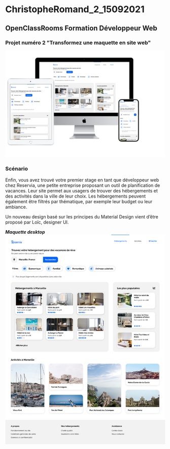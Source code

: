 # ChristopheRomand_2_15092021

## OpenClassRooms Formation Développeur Web

### Projet numéro 2 "Transformez une maquette en site web"

<!-- <p float="left">
    <img src="sources/ipad_silver_portrait.png" width="300">
    <img src="sources/iphone12black_portrait.png" width="200">
    <img src="sources/imac2015retina_front.png" width="400">
</p> -->
<img src="sources/montageMARDOWN.png">

### Scénario

Enfin, vous avez trouvé votre premier stage en tant que développeur web chez Reservia, une petite entreprise proposant un outil de planification de vacances. Leur site permet aux usagers de trouver des hébergements et des activités dans la ville de leur choix. Les hébergements peuvent également être filtrés par thématique, par exemple leur budget ou leur ambiance.

Un nouveau design basé sur les principes du Material Design vient d’être proposé par Loïc, designer UI.

**_Maquette desktop_**
![maquette](sources/Desktop%20-%201.png)

